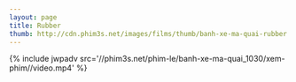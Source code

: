 ```yaml
---
layout: page
title: Rubber
thumb: http://cdn.phim3s.net/images/films/thumb/banh-xe-ma-quai-rubber.jpg
---
```

{% include jwpadv src='//phim3s.net/phim-le/banh-xe-ma-quai_1030/xem-phim//video.mp4' %}